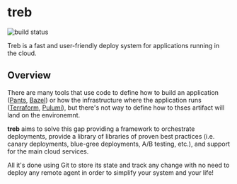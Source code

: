 # treb

![build status](https://github.com/fucina/treb/actions/workflows/pants.yaml/badge.svg)

Treb is a fast and user-friendly deploy system for applications running in the cloud.

## Overview

There are many tools that use code to define how to build an application ([Pants](https://www.pantsbuild.org/), [Bazel](https://bazel.build/)) or how the infrastructure where the application runs ([Terraform](terraform.io/), [Pulumi](https://www.pulumi.com/)), but there's not way to define how to thses artifact will land on the environemnt.

**treb** aims to solve this gap providing a framework to orchestrate deployments, provide a library of libraries of 
proven best practices (i.e. canary deployments, blue-gree deployments, A/B testing, etc.), and support for the main cloud services.

All it's done using Git to store its state and track any change with no need to deploy any remote agent in order to
simplify your system and your life!